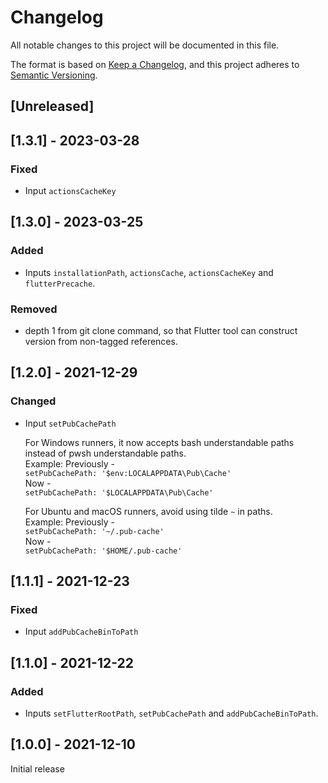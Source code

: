 # Changelog
All notable changes to this project will be documented in this file.

The format is based on [Keep a Changelog](https://keepachangelog.com/en/1.0.0/),
and this project adheres to [Semantic Versioning](https://semver.org/spec/v2.0.0.html).

## [Unreleased]

## [1.3.1] - 2023-03-28
### Fixed
- Input `actionsCacheKey`

## [1.3.0] - 2023-03-25
### Added
- Inputs `installationPath`, `actionsCache`, `actionsCacheKey` and `flutterPrecache`.

### Removed
- depth 1 from git clone command, so that Flutter tool can construct version from non-tagged references.

## [1.2.0] - 2021-12-29
### Changed
- Input `setPubCachePath`

  For Windows runners, it now accepts bash understandable paths instead of pwsh understandable paths.  
  Example: Previously -  
  `setPubCachePath: '$env:LOCALAPPDATA\Pub\Cache'`  
  Now -  
  `setPubCachePath: '$LOCALAPPDATA\Pub\Cache'`

  For Ubuntu and macOS runners, avoid using tilde `~` in paths.  
  Example: Previously -  
  `setPubCachePath: '~/.pub-cache'`  
  Now -  
  `setPubCachePath: '$HOME/.pub-cache'`

## [1.1.1] - 2021-12-23
### Fixed
- Input `addPubCacheBinToPath`

## [1.1.0] - 2021-12-22
### Added
- Inputs `setFlutterRootPath`, `setPubCachePath` and `addPubCacheBinToPath`. 

## [1.0.0] - 2021-12-10
Initial release
